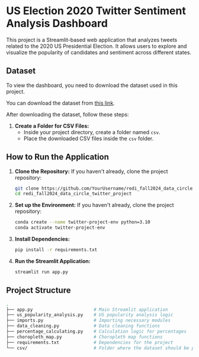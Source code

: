 # US Election 2020 Twitter Sentiment Analysis Dashboard

This project is a Streamlit-based web application that analyzes tweets related to the 2020 US Presidential Election. It allows users to explore and visualize the popularity of candidates and sentiment across different states.

## Dataset

To view the dashboard, you need to download the dataset used in this project.

You can download the dataset from [this link](https://www.kaggle.com/datasets/manchunhui/us-election-2020-tweets/data).

After downloading the dataset, follow these steps:

1. **Create a Folder for CSV Files:**
   - Inside your project directory, create a folder named `csv`.
   - Place the downloaded CSV files inside the `csv` folder.

## How to Run the Application

1. **Clone the Repository:**
   If you haven't already, clone the project repository:
   ```bash
   git clone https://github.com/YourUsername/redi_fall2024_data_circle_twitter_project.git
   cd redi_fall2024_data_circle_twitter_project
   ```
2. **Set up the Environment:**
   If you haven't already, clone the project repository:
   ```bash
   conda create --name twitter-project-env python=3.10
   conda activate twitter-project-env
   ```
3. **Install Dependencies:**
   ```bash
   pip install -r requirements.txt
   ```
4. **Run the Streamlit Application:**
   ```bash
   streamlit run app.py
   ```

## Project Structure

```bash
.
├── app.py                       # Main Streamlit application
├── us_popularity_analysis.py    # US popularity analysis logic
├── imports.py                   # Importing necessary modules
├── data_cleaning.py             # Data cleaning functions
├── percentage_calculating.py    # Calculation logic for percentages
├── choropleth_map.py            # Choropleth map functions
├── requirements.txt             # Dependencies for the project
└── csv/                         # Folder where the dataset should be placed

```
